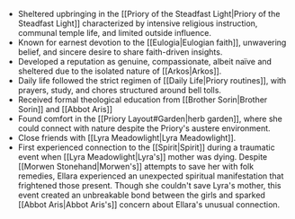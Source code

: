 - Sheltered upbringing in the [[Priory of the Steadfast Light|Priory of the Steadfast Light]] characterized by intensive religious instruction, communal temple life, and limited outside influence.
- Known for earnest devotion to the [[Eulogia|Eulogian faith]], unwavering belief, and sincere desire to share faith-driven insights.
- Developed a reputation as genuine, compassionate, albeit naïve and sheltered due to the isolated nature of [[Arkos|Arkos]].
- Daily life followed the strict regimen of [[Daily Life|Priory routines]], with prayers, study, and chores structured around bell tolls.
- Received formal theological education from [[Brother Sorin|Brother Sorin]] and [[Abbot Aris]]
- Found comfort in the [[Priory Layout#Garden|herb garden]], where she could connect with nature despite the Priory's austere environment.
- Close friends with [[Lyra Meadowlight|Lyra Meadowlight]].
- First experienced connection to the [[Spirit|Spirit]] during a traumatic event when [[Lyra Meadowlight|Lyra's]] mother was dying. Despite [[Morwen Stonehand|Morwen's]] attempts to save her with folk remedies, Ellara experienced an unexpected spiritual manifestation that frightened those present. Though she couldn't save Lyra's mother, this event created an unbreakable bond between the girls and sparked [[Abbot Aris|Abbot Aris's]] concern about Ellara's unusual connection.
